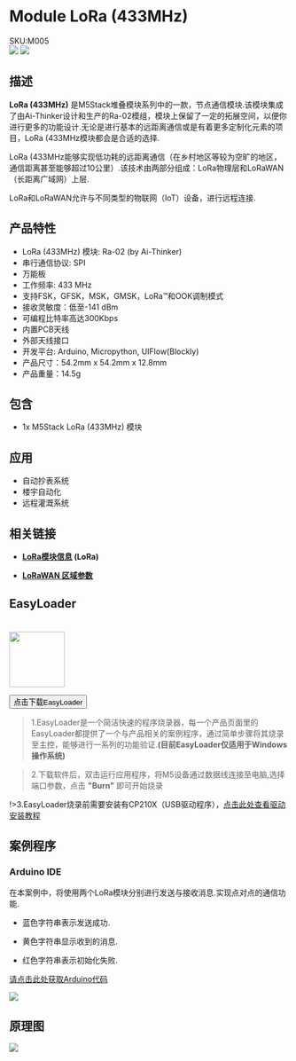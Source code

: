 # Module LoRa (433MHz)

<div class="badge badge-pill badge-primary product_sku_tag">SKU:M005</div>

<div class="product_pic"><img src="assets/img/product_pics/module/module_lora_01.webp"> <img src="assets/img/product_pics/module/module_lora_02.webp"></div>

## 描述

**LoRa (433MHz)** 是M5Stack堆叠模块系列中的一款，节点通信模块.该模块集成了由Ai-Thinker设计和生产的Ra-02模组，模块上保留了一定的拓展空间，以便你进行更多的功能设计.无论是进行基本的远距离通信或是有着更多定制化元素的项目，LoRa (433MHz模块都会是合适的选择.

LoRa (433MHz能够实现低功耗的远距离通信（在乡村地区等较为空旷的地区，通信距离甚至能够超过10公里）.该技术由两部分组成：LoRa物理层和LoRaWAN（长距离广域网）上层.

LoRa和LoRaWAN允许与不同类型的物联网（IoT）设备，进行远程连接.

## 产品特性

-  LoRa (433MHz) 模块: Ra-02 (by Ai-Thinker)
-  串行通信协议: SPI
-  万能板
-  工作频率: 433 MHz
-  支持FSK，GFSK，MSK，GMSK，LoRa™和OOK调制模式
-  接收灵敏度：低至-141 dBm
-  可编程比特率高达300Kbps
-  内置PCB天线
-  外部天线接口
-  开发平台: Arduino, Micropython, UIFlow(Blockly)
-  产品尺寸：54.2mm x 54.2mm x 12.8mm
-  产品重量：14.5g

## 包含

-  1x M5Stack LoRa (433MHz) 模块

## 应用

-  自动抄表系统
-  楼宇自动化
-  远程灌溉系统

## 相关链接

- **[LoRa模块信息](http://wiki.ai-thinker.com/_media/lora/docs/ra-01_datasheet_v1.1.pdf) (LoRa)**

- **[LoRaWAN 区域参数](https://m5stack.oss-cn-shenzhen.aliyuncs.com/resource/docs/datasheet/module/lorawantm_regional_parameters_v1.1rb_-_final.pdf)**

## EasyLoader

<img src="https://m5stack.oss-cn-shenzhen.aliyuncs.com/image/EasyLoader_logo.webp" width="100px" style="margin-top:20px">

<a href="https://m5stack.oss-cn-shenzhen.aliyuncs.com/EasyLoader/Module/EasyLoader_LORA_Duplex.exe"><button type="button" class="btn btn-primary">点击下载EasyLoader</button></a>

>1.EasyLoader是一个简洁快速的程序烧录器，每一个产品页面里的EasyLoader都提供了一个与产品相关的案例程序，通过简单步骤将其烧录至主控，能够进行一系列的功能验证.**(目前EasyLoader仅适用于Windows操作系统)**

>2.下载软件后，双击运行应用程序，将M5设备通过数据线连接至电脑,选择端口参数，点击 **"Burn"** 即可开始烧录

!>3.EasyLoader烧录前需要安装有CP210X（USB驱动程序），[点击此处查看驱动安装教程](zh_CN/related_documents/M5Burner#安装串口驱动)

## 案例程序

### Arduino IDE

在本案例中，将使用两个LoRa模块分别进行发送与接收消息.实现点对点的通信功能.

* 蓝色字符串表示发送成功.

* 黄色字符串显示收到的消息.

* 红色字符串表示初始化失败.

[请点击此处获取Arduino代码](https://github.com/m5stack/M5Stack/tree/master/examples/Modules/LoRa433_SX1278)

<img src="assets/img/product_pics/module/module_example/LORA/example_module_lora_02.webp">

## 原理图

<img src="assets/img/product_pics/module/lora_sch.webp">

<script>

   var purchase_link = 'https://m5stack.com/products/lora-module';


   anchor_search(purchase_link);
   scrollFunc();

</script>